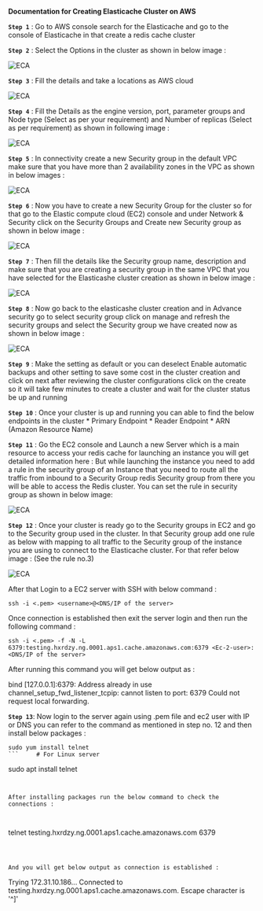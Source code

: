 **Documentation for Creating Elasticache Cluster on AWS**

**`Step 1`** :
Go to AWS console search for the Elasticache and go to the console of Elasticache in that create a redis cache cluster

**`Step 2`** : 
Select the Options in the cluster as shown in below image : 

![ECA](../../static/Elasticache%20Cluster%20on%20AWS/IMG1.png)

**`Step 3`** : 
 Fill the details and take a locations as AWS cloud 

![ECA](../../static/Elasticache%20Cluster%20on%20AWS/IMG2.png)


**`Step 4`** : 
Fill the Details as  the engine version, port, parameter groups and Node type (Select as per your requirement) and Number of replicas (Select as per requirement) as shown in following image : 

![ECA](../../static/Elasticache%20Cluster%20on%20AWS/IMG3.png)

**`Step 5`** : 
In connectivity create a new Security group in the default VPC make sure that you have more than 2 availability zones in the VPC as shown in below images : 

![ECA](../../static/Elasticache%20Cluster%20on%20AWS/IMG4.png)

**`Step 6`** : 
Now you have to create a new Security Group for the cluster so for that go to the Elastic compute cloud (EC2) console and under Network & Security click on the Security Groups and Create new Security group as shown in below image : 

![ECA](../../static/Elasticache%20Cluster%20on%20AWS/IMG5.png)


**`Step 7`** : 
Then fill the details like the Security group name, description and make sure that you are creating a security group in the same VPC that you have selected for the Elasticashe cluster creation as shown in below image : 

![ECA](../../static/Elasticache%20Cluster%20on%20AWS/IMG6.png)

**`Step 8`** : 
Now go back to the elasticashe cluster creation and in Advance security go to select security group click on manage and refresh the security groups and select the Security group we have created now as shown in below image : 

![ECA](../../static/Elasticache%20Cluster%20on%20AWS/IMG7.png)

**`Step 9`** : 
Make the setting as default or you can deselect Enable automatic backups and other setting to save some cost in the cluster creation and click on next after reviewing the cluster configurations click on the create so it will take few minutes to create a cluster and wait for the cluster status be up and running 


**`Step 10`** : 
Once your cluster is up and running you can able to find the below endpoints in the cluster 
	* Primary Endpoint 
	* Reader Endpoint 
	* ARN (Amazon Resource Name)

**`Step 11`** : 
Go the EC2 console and Launch a new Server which is a main resource to access your redis cache for launching an instance you will get detailed information here : 
But while launching the instance you need to add a rule in the security group of an Instance that you need to route all the traffic from inbound to a Security Group redis Security group from there you will be able to access the Redis cluster. You can set the rule in security group as shown in below image: 

![ECA](../../static/Elasticache%20Cluster%20on%20AWS/IMG8.png)

**`Step 12`** : 
Once your cluster is ready go to the Security groups in EC2 and go to the Security group used in the cluster. In that Security group add one rule as below with mapping to all traffic to the Security group of the instance you are using to connect to the Elasticache cluster. For that refer below image : (See the rule no.3)

![ECA](../../static/Elasticache%20Cluster%20on%20AWS/IMG9.png)


After that Login to a EC2 server with SSH with below command : 

```
ssh -i <.pem> <username>@<DNS/IP of the server>
```




Once connection is established then exit the server login and then run the following command : 

```
ssh -i <.pem> -f -N -L 6379:testing.hxrdzy.ng.0001.aps1.cache.amazonaws.com:6379 <Ec-2-user>:<DNS/IP of the server>
```


After running this command you will get below output as : 


bind [127.0.0.1]:6379: Address already in use
channel_setup_fwd_listener_tcpip: cannot listen to port: 6379
Could not request local forwarding.



**`Step 13`**: 
Now login to the server again using .pem file and ec2 user with IP or DNS you can refer to the command as mentioned in step no. 12 and then install below packages : 



```
sudo yum install telnet
```     # For Linux server

```
sudo apt install telnet
```       # For Ubuntu Server


After installing packages run the below command to check the connections : 



```
telnet testing.hxrdzy.ng.0001.aps1.cache.amazonaws.com 6379
```



And you will get below output as connection is established : 

```
Trying 172.31.10.186...
Connected to testing.hxrdzy.ng.0001.aps1.cache.amazonaws.com.
Escape character is '^]'
```

